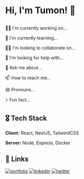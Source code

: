 
# Hi, I'm Tumon! 👋


## 
👩‍💻 I'm currently working on...

🧠 I'm currently learning...

👯‍♀️ I'm looking to collaborate on...

🤔 I'm looking for help with...

💬 Ask me about...

📫 How to reach me...

😄 Pronouns...

⚡️ Fun fact...


## 🎖️ Tech Stack

**Client:** React, NextJS, TailwindCSS

**Server:** Node, Express, Docker



## 🔗 Links
[![portfolio](https://img.shields.io/badge/my_portfolio-000?style=for-the-badge&logo=ko-fi&logoColor=white)](https://me-silk.vercel.app/)
[![linkedin](https://img.shields.io/badge/linkedin-0A66C2?style=for-the-badge&logo=linkedin&logoColor=white)](https://www.linkedin.com/)
[![twitter](https://img.shields.io/badge/twitter-1DA1F2?style=for-the-badge&logo=twitter&logoColor=white)](https://twitter.com/)
